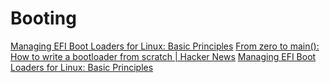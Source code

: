 # Booting

[Managing EFI Boot Loaders for Linux: Basic Principles](https://www.rodsbooks.com/efi-bootloaders/principles.html)
[From zero to main(): How to write a bootloader from scratch | Hacker News](https://news.ycombinator.com/item?id=24635383)
[Managing EFI Boot Loaders for Linux: Basic Principles](https://www.rodsbooks.com/efi-bootloaders/principles.html)
